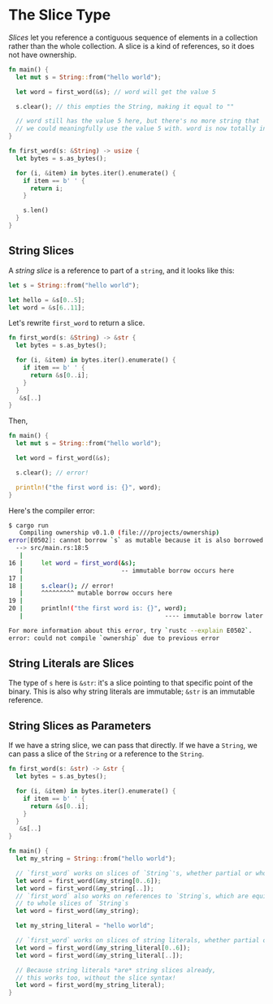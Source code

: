 # The Slice Type

_Slices_ let you reference a contiguous sequence of elements in a collection rather than the whole collection. A slice is a kind of references, so it does not have ownership.

```rust
fn main() {
  let mut s = String::from("hello world");

  let word = first_word(&s); // word will get the value 5

  s.clear(); // this empties the String, making it equal to ""

  // word still has the value 5 here, but there's no more string that
  // we could meaningfully use the value 5 with. word is now totally invalid!
}

fn first_word(s: &String) -> usize {
  let bytes = s.as_bytes();

  for (i, &item) in bytes.iter().enumerate() {
    if item == b' ' {
      return i;
    }

    s.len()
  }
}
```

## String Slices

A _string slice_ is a reference to part of a `string`, and it looks like this:

```rust
let s = String::from("hello world");

let hello = &s[0..5];
let word = &s[6..11];
```

Let's rewrite `first_word` to return a slice.

```rust
fn first_word(s: &String) -> &str {
  let bytes = s.as_bytes();

  for (i, &item) in bytes.iter().enumerate() {
    if item == b' ' {
      return &s[0..i];
    }
  }
   &s[..]
}
```

Then,

```rust
fn main() {
  let mut s = String::from("hello world");

  let word = first_word(&s);

  s.clear(); // error!

  println!("the first word is: {}", word);
}
```

Here's the compiler error:

```bash
$ cargo run
   Compiling ownership v0.1.0 (file:///projects/ownership)
error[E0502]: cannot borrow `s` as mutable because it is also borrowed as immutable
  --> src/main.rs:18:5
   |
16 |     let word = first_word(&s);
   |                           -- immutable borrow occurs here
17 |
18 |     s.clear(); // error!
   |     ^^^^^^^^^ mutable borrow occurs here
19 |
20 |     println!("the first word is: {}", word);
   |                                       ---- immutable borrow later used here

For more information about this error, try `rustc --explain E0502`.
error: could not compile `ownership` due to previous error
```

## String Literals are Slices

The type of `s` here is `&str`: it's a slice pointing to that specific point of the binary. This is also why string literals are immutable; `&str` is an immutable reference.

## String Slices as Parameters

If we have a string slice, we can pass that directly. If we have a `String`, we can pass a slice of the `String` or a reference to the `String`.

```rust
fn first_word(s: &str) -> &str {
  let bytes = s.as_bytes();

  for (i, &item) in bytes.iter().enumerate() {
    if item == b' ' {
      return &s[0..i];
    }
  }
   &s[..]
}

fn main() {
  let my_string = String::from("hello world");

  // `first_word` works on slices of `String`'s, whether partial or whole
  let word = first_word(&my_string[0..6]);
  let word = first_word(&my_string[..]);
  // `first_word` also works on references to `String`s, which are equivalent
  // to whole slices of `String`s
  let word = first_word(&my_string);

  let my_string_literal = "hello world";

  // `first_word` works on slices of string literals, whether partial or whole
  let word = first_word(&my_string_literal[0..6]);
  let word = first_word(&my_string_literal[..]);

  // Because string literals *are* string slices already,
  // this works too, without the slice syntax!
  let word = first_word(my_string_literal);
}
```
